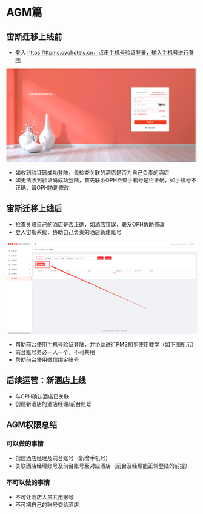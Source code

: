 # AGM篇

## 宙斯迁移上线前

* 登入 https://ttpms.oyohotels.cn，点击手机号验证登录，输入手机号进行登陆

![](../../.gitbook/assets/image%20%2893%29.png)

* 如收到验证码成功登陆，先检查关联的酒店是否为自己负责的酒店
* 如无法收到验证码成功登陆，首先联系OPH检查手机号是否正确，如手机号不正确，请OPH协助修改

## 宙斯迁移上线后

* 检查关联自己的酒店是否正确，如酒店错误，联系OPH协助修改
* 登入宙斯系统，协助自己负责的酒店新建账号

![&#x70B9;&#x51FB;&#x65B0;&#x5EFA;&#x8D26;&#x53F7;&#x534F;&#x52A9;&#x65B0;&#x5EFA;&#x524D;&#x53F0;&#x8D26;&#x53F7;](../../.gitbook/assets/image%20%28225%29.png)

* 帮助前台使用手机号验证登陆，并协助进行PMS初步使用教学（如下图所示）
* 前台账号务必一人一个，不可共用
* 帮助前台使用微信绑定账号

## 后续运营：新酒店上线

* 与OPH确认酒店已关联
* 创建新酒店的酒店经理/前台账号

## AGM权限总结

### 可以做的事情

* 创建酒店经理及前台账号（新增手机号）
* 关联酒店经理账号及前台账号至对应酒店（前台及经理能正常登陆的前提）

### 不可以做的事情

* 不可让酒店人员共用账号
* 不可把自己的账号交给酒店



